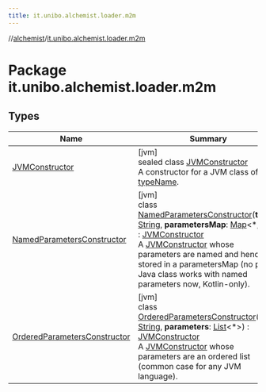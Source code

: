 ```yaml
---
title: it.unibo.alchemist.loader.m2m
---
```

//[alchemist](../../index.html)/[it.unibo.alchemist.loader.m2m](index.html)



# Package it.unibo.alchemist.loader.m2m



## Types


| Name | Summary |
|---|---|
| [JVMConstructor](-j-v-m-constructor/index.html) | [jvm]<br>sealed class [JVMConstructor](-j-v-m-constructor/index.html)<br>A constructor for a JVM class of type [typeName](-j-v-m-constructor/type-name.html). |
| [NamedParametersConstructor](-named-parameters-constructor/index.html) | [jvm]<br>class [NamedParametersConstructor](-named-parameters-constructor/index.html)(**type**: [String](https://kotlinlang.org/api/latest/jvm/stdlib/kotlin/-string/index.html), **parametersMap**: [Map](https://kotlinlang.org/api/latest/jvm/stdlib/kotlin.collections/-map/index.html)<*, *>) : [JVMConstructor](-j-v-m-constructor/index.html)<br>A [JVMConstructor](-j-v-m-constructor/index.html) whose parameters are named and hence stored in a parametersMap (no pure Java class works with named parameters now, Kotlin-only). |
| [OrderedParametersConstructor](-ordered-parameters-constructor/index.html) | [jvm]<br>class [OrderedParametersConstructor](-ordered-parameters-constructor/index.html)(**type**: [String](https://kotlinlang.org/api/latest/jvm/stdlib/kotlin/-string/index.html), **parameters**: [List](https://kotlinlang.org/api/latest/jvm/stdlib/kotlin.collections/-list/index.html)<*>) : [JVMConstructor](-j-v-m-constructor/index.html)<br>A [JVMConstructor](-j-v-m-constructor/index.html) whose parameters are an ordered list (common case for any JVM language). |

